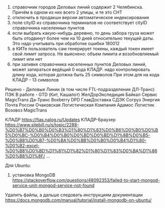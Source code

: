 1) справочник городов Деловых линий содержит 2 Челябинска.
    Причём в одном из них всего 2 улицы, и те это СНТ
2) отключить в продакшн версии автоматическое индексирование
3) поле cityID из справочника терминалов не соответствует cityID справочника населенных пунктов
4) если выбрать какую-нибудь деревню, то день забора груза может быть отодвинут более чем на 10 дней относительно текущей даты.
    Это надо учитывать при обработке ошибки 180012
5) в КИТе пользователь сам генерирует токены, каждый токен имеет свой лимит запроса.
    Не выяснено: объем лимита и возобновляемый лимит или нет
6) при заливке справочника населенных пунктов Деловых линий, может затираться ведёщий 0 кода КЛАДР.
    надо контролировать длину кода, которая должна быть 25 символов
    При этом для на кода КЛАДР - 13 символов

Решено -    Деловые Линии (в том числе FTL-подразделение ДЛ-Транс)
            ПЭК
В работе -  GTD (Кит, Кашалот)
            ЖелДорЭкспедиция
            Байкал Сервис
            MagicTrans
            Да-Транс
            Boxberry
            DPD
            ГлавДоставка
            СДЭК
            Согруз
            Энергия
            Почта России
            Очаковская Логистическая Компания
            Адамос Логистик
            Возовоз
            MagicTrans


КЛАДР
https://fias.nalog.ru/Updates
КЛАДР-Браузер
https://www.sitebill.ru/s/topic/2288-%D0%B7%D0%B0%D0%B3%D1%80%D1%83%D0%B6%D0%B0%D0%B5%D0%BC-%D0%B4%D0%B0%D0%BD%D0%BD%D1%8B%D0%B5-%D0%B8%D0%B7-%D0%BA%D0%BB%D0%B0%D0%B4%D1%80-%D0%B2-excel-%D0%B8%D0%BD%D1%81%D1%82%D1%80%D1%83%D0%BA%D1%86%D0%B8%D1%8F/
...

Для  Ubuntu:
1) установка MongoDB
https://stackoverflow.com/questions/48092353/failed-to-start-mongod-service-unit-mongod-service-not-found

Удалить файлы, а дальше следовать инструкциям документации
https://docs.mongodb.com/manual/tutorial/install-mongodb-on-ubuntu/



